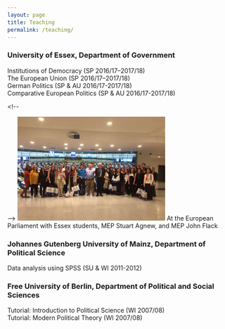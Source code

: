 ```yaml
---
layout: page
title: Teaching
permalink: /teaching/
---
```


### University of Essex, Department of Government
Institutions of Democracy (SP 2016/17–2017/18) \
The European Union (SP 2016/17–2017/18) \
German Politics (SP & AU 2016/17-2017/18) \
Comparative European Politics (SP & AU 2016/17-2017/18)

<span class="marginnote shownote"> <!--
<div class="figure">--> <img src="assets/img/European_Parliament.jpg" alt="MPG vs horsepower, colored by transmission." width="336"> <!--
<p class="caption marginnote">-->At the European Parliament with Essex students, MEP Stuart Agnew, and MEP John Flack<!--</p>--> <!--</div>--></span>

### Johannes Gutenberg University of Mainz, Department of Political Science
Data analysis using SPSS (SU & WI 2011-2012)
	
### Free University of Berlin, Department of Political and Social Sciences
Tutorial: Introduction to Political Science (WI 2007/08) </br>
Tutorial: Modern Political Theory (WI 2007/08)
